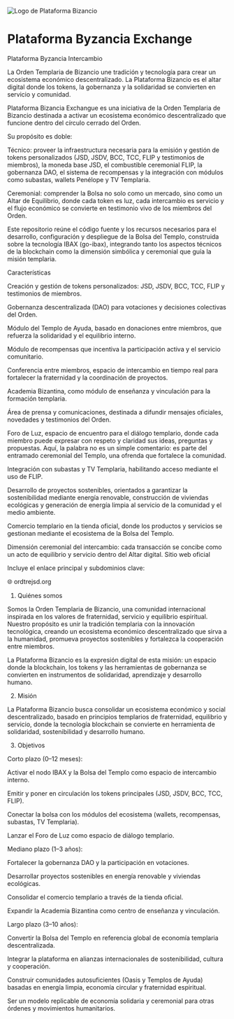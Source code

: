![Logo de Plataforma Bizancio](ByzantiaCoin_logo_fullres.png)

# Plataforma Byzancia Exchange

Plataforma Byzancia Intercambio

La Orden Templaria de Bizancio une tradición y tecnología para crear un ecosistema económico descentralizado.
La Plataforma Bizancio es el altar digital donde los tokens, la gobernanza y la solidaridad se convierten en servicio y comunidad.

Plataforma Bizancia Exchangue es una iniciativa de la Orden Templaria de Bizancio destinada a activar un ecosistema económico descentralizado que funcione dentro del círculo cerrado del Orden.

Su propósito es doble:

Técnico: proveer la infraestructura necesaria para la emisión y gestión de tokens personalizados (JSD, JSDV, BCC, TCC, FLIP y testimonios de miembros), la moneda base JSD, el combustible ceremonial FLIP, la gobernanza DAO, el sistema de recompensas y la integración con módulos como subastas, wallets Penélope y TV Templaria.

Ceremonial: comprender la Bolsa no solo como un mercado, sino como un Altar de Equilibrio, donde cada token es luz, cada intercambio es servicio y el flujo económico se convierte en testimonio vivo de los miembros del Orden.

Este repositorio reúne el código fuente y los recursos necesarios para el desarrollo, configuración y despliegue de la Bolsa del Templo, construida sobre la tecnología IBAX (go-ibax), integrando tanto los aspectos técnicos de la blockchain como la dimensión simbólica y ceremonial que guía la misión templaria.

Características

Creación y gestión de tokens personalizados: JSD, JSDV, BCC, TCC, FLIP y testimonios de miembros.

Gobernanza descentralizada (DAO) para votaciones y decisiones colectivas del Orden.

Módulo del Templo de Ayuda, basado en donaciones entre miembros, que refuerza la solidaridad y el equilibrio interno.

Módulo de recompensas que incentiva la participación activa y el servicio comunitario.

Conferencia entre miembros, espacio de intercambio en tiempo real para fortalecer la fraternidad y la coordinación de proyectos.

Academia Bizantina, como módulo de enseñanza y vinculación para la formación templaria.

Área de prensa y comunicaciones, destinada a difundir mensajes oficiales, novedades y testimonios del Orden.

Foro de Luz, espacio de encuentro para el diálogo templario, donde cada miembro puede expresar con respeto y claridad sus ideas, preguntas y propuestas. Aquí, la palabra no es un simple comentario: es parte del entramado ceremonial del Templo, una ofrenda que fortalece la comunidad.

Integración con subastas y TV Templaria, habilitando acceso mediante el uso de FLIP.

Desarrollo de proyectos sostenibles, orientados a garantizar la sostenibilidad mediante energía renovable, construcción de viviendas ecológicas y generación de energía limpia al servicio de la comunidad y el medio ambiente.

Comercio templario en la tienda oficial, donde los productos y servicios se gestionan mediante el ecosistema de la Bolsa del Templo.

Dimensión ceremonial del intercambio: cada transacción se concibe como un acto de equilibrio y servicio dentro del Altar digital.
Sitio web oficial

Incluye el enlace principal y subdominios clave:

🌐 ordtrejsd.org

1. Quiénes somos

Somos la Orden Templaria de Bizancio, una comunidad internacional inspirada en los valores de fraternidad, servicio y equilibrio espiritual. Nuestro propósito es unir la tradición templaria con la innovación tecnológica, creando un ecosistema económico descentralizado que sirva a la humanidad, promueva proyectos sostenibles y fortalezca la cooperación entre miembros.

La Plataforma Bizancio es la expresión digital de esta misión: un espacio donde la blockchain, los tokens y las herramientas de gobernanza se convierten en instrumentos de solidaridad, aprendizaje y desarrollo humano.

2. Misión

La Plataforma Bizancio busca consolidar un ecosistema económico y social descentralizado, basado en principios templarios de fraternidad, equilibrio y servicio, donde la tecnología blockchain se convierte en herramienta de solidaridad, sostenibilidad y desarrollo humano.

3. Objetivos

Corto plazo (0–12 meses):

Activar el nodo IBAX y la Bolsa del Templo como espacio de intercambio interno.

Emitir y poner en circulación los tokens principales (JSD, JSDV, BCC, TCC, FLIP).

Conectar la bolsa con los módulos del ecosistema (wallets, recompensas, subastas, TV Templaria).

Lanzar el Foro de Luz como espacio de diálogo templario.

Mediano plazo (1–3 años):

Fortalecer la gobernanza DAO y la participación en votaciones.

Desarrollar proyectos sostenibles en energía renovable y viviendas ecológicas.

Consolidar el comercio templario a través de la tienda oficial.

Expandir la Academia Bizantina como centro de enseñanza y vinculación.

Largo plazo (3–10 años):

Convertir la Bolsa del Templo en referencia global de economía templaria descentralizada.

Integrar la plataforma en alianzas internacionales de sostenibilidad, cultura y cooperación.

Construir comunidades autosuficientes (Oasis y Templos de Ayuda) basadas en energía limpia, economía circular y fraternidad espiritual.

Ser un modelo replicable de economía solidaria y ceremonial para otras órdenes y movimientos humanitarios.




